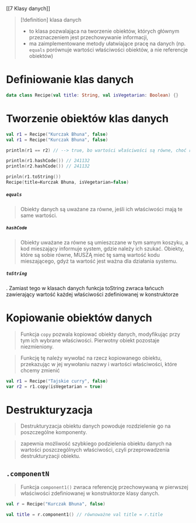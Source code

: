 [[7 Klasy danych]]

>[!definition] klasa danych
>- to klasa pozwalająca na tworzenie obiektów, których głównym przeznaczeniem jest przechowywanie informacji,
>- ma zaimplementowane metody ułatwiające pracę na danych (np. `equals` porównuje wartości właściwości obiektów, a nie referencje obiektów)
>

# Definiowanie klas danych
```kotlin
data class Recipe(val title: String, val isVegetarian: Boolean) {}
```

# Tworzenie obiektów klas danych
```kotlin
val r1 = Recipe("Kurczak Bhuna", false)
val r1 = Recipe("Kurczak Bhuna", false)

println(r1 == r2) // --> true, bo wartości właściwości są równe, choć referencje do obieków są różne

println(r1.hashCode()) // 241132
println(r2.hashCode()) // 241132

prinln(r1.toString())
Recipe(title=Kurczak Bhuna, isVegetarian=false)
```

##### `equals`
> Obiekty danych są uważane za równe, jeśli ich właściwości mają te same wartości.

##### `hashCode`
> Obiekty uważane za równe są umieszczane w tym samym koszyku, a kod mieszający informuje system, gdzie należy ich szukać. Obiekty, które są sobie równe, MUSZĄ mieć tę samą wartość kodu mieszającego, gdyż ta wartość jest ważna dla działania systemu.	

##### `toString`
. Zamiast tego w klasach danych funkcja toString zwraca łańcuch zawierający wartość każdej właściwości zdefiniowanej w konstruktorze

# Kopiowanie obiektów danych

> Funkcja `copy` pozwala kopiować obiekty danych, modyfikując przy tym ich wybrane właściwości. Pierwotny obiekt pozostaje niezmieniony.

> Funkcję tę należy wywołać na rzecz kopiowanego obiektu, przekazując w jej wywołaniu nazwy i wartości właściwości, które chcemy zmienić
```kotlin
val r1 = Recipe("Tajskie curry", false)
var r2 = r1.copy(isVegetarian = true)
```


# Destrukturyzacja

> Destrukturyzacja obiektu danych powoduje rozdzielenie go na poszczególne komponenty.

> zapewnia możliwość szybkiego podzielenia obiektu danych na wartości poszczególnych właściwości, czyli przeprowadzenia destrukturyzacji obiektu.


## `.componentN`
> Funkcja `component1()` zwraca referencję przechowywaną w pierwszej właściwości zdefiniowanej w konstruktorze klasy danych.

```kotlin
val r = Recipe("Kurczak Bhuna", false)

val title = r.component1() // równoważne val title = r.title

```







